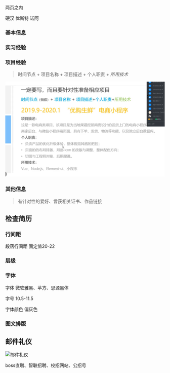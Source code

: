 两页之内

硬汉 优斯特 诺阿

### 基本信息



### 实习经验



### 项目经验

> 时间节点 + 项目名称 + 项目描述 + 个人职责 + *所用技术*

![项目经验](./project-experience.png)

### 其他信息

> 有针对性的爱好、曾获相关证书、作品链接

## 检查简历

### 行间距

段落行间距 固定值20-22

### 层级

### 字体

字体 微软雅黑、苹方、思源黑体

字号 10.5-11.5

字体颜色 偏灰色

### 图文排版



## 邮件礼仪

![邮件礼仪](D:\fullstack\8\service\8.24\etiquette.png)



boss直聘、智联招聘、校招网站、公招号

